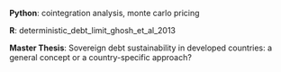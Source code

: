 **Python**: cointegration analysis, monte carlo pricing

**R**: deterministic_debt_limit_ghosh_et_al_2013

**Master Thesis**: Sovereign debt sustainability in developed countries: a general concept or a country-specific approach?
